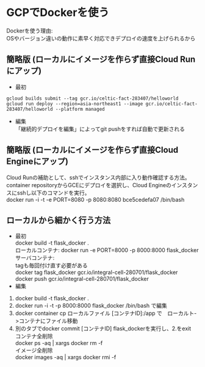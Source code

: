 # GCPでDockerを使う

Dockerを使う理由:  
OSやバージョン違いの動作に素早く対応できデプロイの速度を上げられるから  

## 簡略版 (ローカルにイメージを作らず直接Cloud Runにアップ)
- 最初  
```
gcloud builds submit --tag gcr.io/celtic-fact-283407/helloworld  
gcloud run deploy --region=asia-northeast1 --image gcr.io/celtic-fact-283407/helloworld --platform managed  
```
- 編集      
「継続的デプロイを編集」によってgit pushをすれば自動で更新される  

## 簡略版 (ローカルにイメージを作らず直接Cloud Engineにアップ)
Cloud Runの補助として、sshでインスタンス内部に入り動作確認する方法。  
container repositoryからGCEにデプロイを選択し、Cloud Engineのインスタンスにsshし以下のコマンドを実行。  
docker run -i -t -e PORT=8080 -p 8080:8080 bce5cedefa07 /bin/bash

## ローカルから細かく行う方法
- 最初  
docker build -t flask_docker .  
ローカルコンテナ: docker run -e PORT=8000 -p 8000:8000 flask_docker  
サーバコンテナ:  
tagも毎回付け直す必要がある  
docker tag flask_docker gcr.io/integral-cell-280701/flask_docker  
docker push gcr.io/integral-cell-280701/flask_docker  
- 編集  
1. docker build -t flask_docker .  
2. docker run -i -t -p 8000:8000 flask_docker /bin/bash で編集  
3. docker container cp ローカルファイル [コンテナID]:/app で　ローカルト->コンテナにファイル移動  
4. 別のタブでdocker commit [コンテナID] flask_dockerを実行し、2.をexit  
コンテナ全削除  
docker ps -aq | xargs docker rm -f  
イメージ全削除  
docker images -aq | xargs docker rmi -f  


